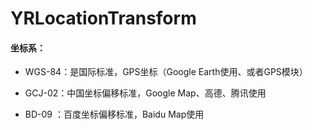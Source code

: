 # YRLocationTransform



 

 #### 坐标系：

- WGS-84：是国际标准，GPS坐标（Google Earth使用、或者GPS模块）

- GCJ-02：中国坐标偏移标准，Google Map、高德、腾讯使用

- BD-09 ：百度坐标偏移标准，Baidu Map使用

 